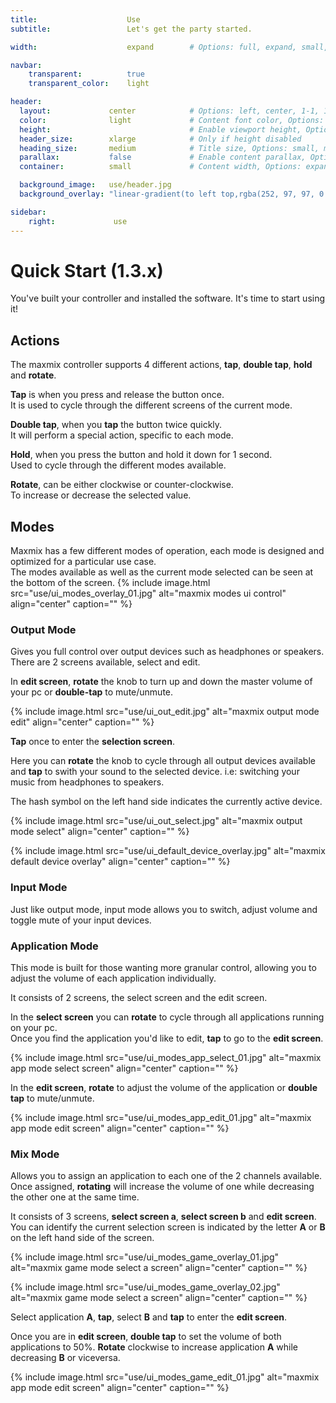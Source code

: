 ```yaml
---
title:                    Use
subtitle:                 Let's get the party started.

width:                    expand        # Options: full, expand, small, xsmall

navbar:
    transparent:          true
    transparent_color:    light

header:
  layout:             center            # Options: left, center, 1-1, 1-2, 1-3 or 2-3. Left, right options display this pages title and subtitle. 1-1, 1-2, 1-3 or 2-3 options display content of block file/s.
  color:              light             # Content font color, Options: light, dark
  height:                               # Enable viewport height, Options: full
  header_size:        xlarge            # Only if height disabled
  heading_size:       medium            # Title size, Options: small, medium, large
  parallax:           false             # Enable content parallax, Options: true
  container:          small             # Content width, Options: expand, small, xsmall

  background_image:   use/header.jpg
  background_overlay: "linear-gradient(to left top,rgba(252, 97, 97, 0.8) 0%, rgba(69, 69, 69, 0.8) 80%)"

sidebar:
    right:             use
---
```


# Quick Start (1.3.x)

You've built your controller and installed the software. It's time to start using it!

## Actions
The maxmix controller supports 4 different actions, **tap**, **double tap**, **hold** and **rotate**.

**Tap** is when you press and release the button once.  
It is used to cycle through the different screens of the current mode.  

**Double tap**, when you **tap** the button twice quickly.   
It will perform a special action, specific to each mode.  

**Hold**, when you press the button and hold it down for 1 second.  
Used to cycle through the different modes available.  

**Rotate**, can be either clockwise or counter-clockwise.   
To increase or decrease the selected value.  

## Modes
Maxmix has a few different modes of operation, each mode is designed and optimized for a particular use case.  
The modes available as well as the current mode selected can be seen at the bottom of the screen.
{% include image.html 
    src="use/ui_modes_overlay_01.jpg"
    alt="maxmix modes ui control"
    align="center"
    caption=""
%}

### Output Mode
Gives you full control over output devices such as headphones or speakers.
There are 2 screens available, select and edit.

In **edit screen**, **rotate** the knob to turn up and down the master volume of your pc or **double-tap** to mute/unmute.

{% include image.html 
    src="use/ui_out_edit.jpg"
    alt="maxmix output mode edit"
    align="center"
    caption=""
%}

**Tap** once to enter the **selection screen**.  

Here you can **rotate** the knob to cycle through all output devices available and **tap** to swith your sound
to the selected device. i.e: switching your music from headphones to speakers.  

The hash symbol on the left hand side indicates the currently active device.  

{% include image.html 
    src="use/ui_out_select.jpg"
    alt="maxmix output mode select"
    align="center"
    caption=""
%}

{% include image.html 
    src="use/ui_default_device_overlay.jpg"
    alt="maxmix default device overlay"
    align="center"
    caption=""
%}

### Input Mode
Just like output mode, input mode allows you to switch, adjust volume and toggle mute of your input devices.

### Application Mode
This mode is built for those wanting more granular control, allowing you to adjust the volume of each application individually.

It consists of 2 screens, the select screen and the edit screen.

In the **select screen** you can **rotate** to cycle through all applications running on your pc.  
Once you find the application you'd like to edit, **tap** to go to the **edit screen**.

{% include image.html 
    src="use/ui_modes_app_select_01.jpg"
    alt="maxmix app mode select screen"
    align="center"
    caption=""
%}

In the **edit screen**, **rotate** to adjust the volume of the application or **double tap** to mute/unmute.

{% include image.html 
    src="use/ui_modes_app_edit_01.jpg"
    alt="maxmix app mode edit screen"
    align="center"
    caption=""
%}

### Mix Mode
Allows you to assign an application to each one of the 2 channels available. Once assigned, **rotating** will increase the volume of one while decreasing the other one at the same time.

It consists of 3 screens, **select screen a**, **select screen b** and **edit screen**.  
You can identify the current selection screen is indicated by the letter **A** or **B** on the left hand side of the screen.

{% include image.html 
    src="use/ui_modes_game_overlay_01.jpg"
    alt="maxmix game mode select a screen"
    align="center"
    caption=""
%}

{% include image.html 
    src="use/ui_modes_game_overlay_02.jpg"
    alt="maxmix game mode select a screen"
    align="center"
    caption=""
%}

Select application **A**, **tap**, select **B** and **tap** to enter the **edit screen**.  

Once you are in **edit screen**, **double tap** to set the volume of both applications to 50%. **Rotate** clockwise to increase application **A** while decreasing **B** or viceversa.

{% include image.html 
    src="use/ui_modes_game_edit_01.jpg"
    alt="maxmix app mode edit screen"
    align="center"
    caption=""
%}